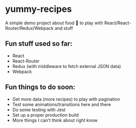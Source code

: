 # yummy-recipes
A simple demo project about food 🍲 to play with React/React-Router/Redux/Webpack and stuff

## Fun stuff used so far:
+ React
+ React-Router
+ Redux (with middleware to fetch external JSON data)
+ Webpack

## Fun things to do soon:
+ Get more data (more recipes) to play with pagination
+ Test some animations/transitions here and there
+ Do some testing with Jest
+ Set up a proper production build
+ More things I can't think about right know
